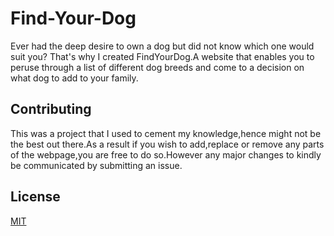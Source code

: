 # Find-Your-Dog
Ever had the deep desire to own a dog but did not know which one would suit you?
That's why I created FindYourDog.A website that enables you to peruse through a list of different dog breeds and come to a decision on what dog to add to your family. 

## Contributing
This was a project that I used to cement my knowledge,hence might not be the best out there.As a result if you wish to add,replace or remove any parts of the webpage,you are free to do so.However any major changes to kindly be communicated by submitting an issue.

## License
[MIT](License.md)